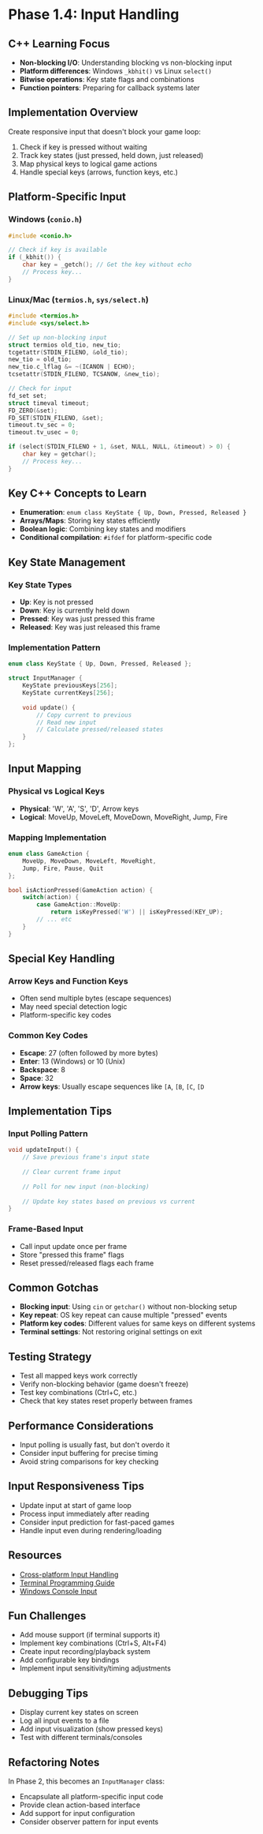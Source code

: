 # Phase 1.4: Input Handling

## C++ Learning Focus
- **Non-blocking I/O**: Understanding blocking vs non-blocking input
- **Platform differences**: Windows `_kbhit()` vs Linux `select()`
- **Bitwise operations**: Key state flags and combinations
- **Function pointers**: Preparing for callback systems later

## Implementation Overview
Create responsive input that doesn't block your game loop:
1. Check if key is pressed without waiting
2. Track key states (just pressed, held down, just released)
3. Map physical keys to logical game actions
4. Handle special keys (arrows, function keys, etc.)

## Platform-Specific Input

### Windows (`conio.h`)
```cpp
#include <conio.h>

// Check if key is available
if (_kbhit()) {
    char key = _getch(); // Get the key without echo
    // Process key...
}
```

### Linux/Mac (`termios.h`, `sys/select.h`)
```cpp
#include <termios.h>
#include <sys/select.h>

// Set up non-blocking input
struct termios old_tio, new_tio;
tcgetattr(STDIN_FILENO, &old_tio);
new_tio = old_tio;
new_tio.c_lflag &= ~(ICANON | ECHO);
tcsetattr(STDIN_FILENO, TCSANOW, &new_tio);

// Check for input
fd_set set;
struct timeval timeout;
FD_ZERO(&set);
FD_SET(STDIN_FILENO, &set);
timeout.tv_sec = 0;
timeout.tv_usec = 0;

if (select(STDIN_FILENO + 1, &set, NULL, NULL, &timeout) > 0) {
    char key = getchar();
    // Process key...
}
```

## Key C++ Concepts to Learn
- **Enumeration**: `enum class KeyState { Up, Down, Pressed, Released }`
- **Arrays/Maps**: Storing key states efficiently
- **Boolean logic**: Combining key states and modifiers
- **Conditional compilation**: `#ifdef` for platform-specific code

## Key State Management

### Key State Types
- **Up**: Key is not pressed
- **Down**: Key is currently held down
- **Pressed**: Key was just pressed this frame
- **Released**: Key was just released this frame

### Implementation Pattern
```cpp
enum class KeyState { Up, Down, Pressed, Released };

struct InputManager {
    KeyState previousKeys[256];
    KeyState currentKeys[256];
    
    void update() {
        // Copy current to previous
        // Read new input
        // Calculate pressed/released states
    }
};
```

## Input Mapping

### Physical vs Logical Keys
- **Physical**: 'W', 'A', 'S', 'D', Arrow keys
- **Logical**: MoveUp, MoveLeft, MoveDown, MoveRight, Jump, Fire

### Mapping Implementation
```cpp
enum class GameAction {
    MoveUp, MoveDown, MoveLeft, MoveRight,
    Jump, Fire, Pause, Quit
};

bool isActionPressed(GameAction action) {
    switch(action) {
        case GameAction::MoveUp: 
            return isKeyPressed('W') || isKeyPressed(KEY_UP);
        // ... etc
    }
}
```

## Special Key Handling

### Arrow Keys and Function Keys
- Often send multiple bytes (escape sequences)
- May need special detection logic
- Platform-specific key codes

### Common Key Codes
- **Escape**: 27 (often followed by more bytes)
- **Enter**: 13 (Windows) or 10 (Unix)
- **Backspace**: 8
- **Space**: 32
- **Arrow keys**: Usually escape sequences like `[A`, `[B`, `[C`, `[D`

## Implementation Tips

### Input Polling Pattern
```cpp
void updateInput() {
    // Save previous frame's input state
    
    // Clear current frame input
    
    // Poll for new input (non-blocking)
    
    // Update key states based on previous vs current
}
```

### Frame-Based Input
- Call input update once per frame
- Store "pressed this frame" flags
- Reset pressed/released flags each frame

## Common Gotchas
- **Blocking input**: Using `cin` or `getchar()` without non-blocking setup
- **Key repeat**: OS key repeat can cause multiple "pressed" events
- **Platform key codes**: Different values for same keys on different systems
- **Terminal settings**: Not restoring original settings on exit

## Testing Strategy
- Test all mapped keys work correctly
- Verify non-blocking behavior (game doesn't freeze)
- Test key combinations (Ctrl+C, etc.)
- Check that key states reset properly between frames

## Performance Considerations
- Input polling is usually fast, but don't overdo it
- Consider input buffering for precise timing
- Avoid string comparisons for key checking

## Input Responsiveness Tips
- Update input at start of game loop
- Process input immediately after reading
- Consider input prediction for fast-paced games
- Handle input even during rendering/loading

## Resources
- [Cross-platform Input Handling](https://stackoverflow.com/questions/7469139/what-is-the-equivalent-to-getch-getche-in-linux)
- [Terminal Programming Guide](https://viewsourcecode.org/snaptoken/kilo/02.enteringRawMode.html)
- [Windows Console Input](https://docs.microsoft.com/en-us/windows/console/reading-input-buffer-events)

## Fun Challenges
- Add mouse support (if terminal supports it)
- Implement key combinations (Ctrl+S, Alt+F4)
- Create input recording/playback system
- Add configurable key bindings
- Implement input sensitivity/timing adjustments

## Debugging Tips
- Display current key states on screen
- Log all input events to a file
- Add input visualization (show pressed keys)
- Test with different terminals/consoles

## Refactoring Notes
In Phase 2, this becomes an `InputManager` class:
- Encapsulate all platform-specific input code
- Provide clean action-based interface
- Add support for input configuration
- Consider observer pattern for input events